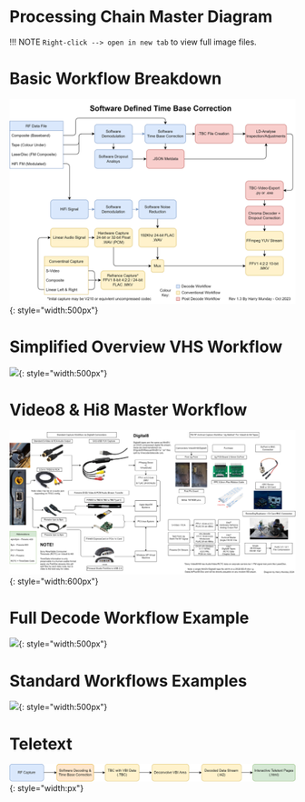# Processing Chain Master Diagram


!!! NOTE
    `Right-click --> open in new tab` to view full image files.


# Basic Workflow Breakdown


![](assets/images/graphics/VHS-Decode-Continuous-Software-TBC-Basic-Breakdown-Current.png){: style="width:500px"}


# Simplified Overview VHS Workflow


![](assets/images/graphics/VHS-Decode-Continuous-New-2023-Consumer-Workflow-16-by-9.png){: style="width:500px"}


# Video8 & Hi8 Master Workflow


![](assets/images/graphics/VHS-Decode-Continuous-New-2023-Sony-8mm-Expanded-Master.png){: style="width:600px"}


# Full Decode Workflow Example


![](assets/images/graphics/VHS-Decode-Continuous-Silm-Export-Current.png){: style="width:500px"}


# Standard Workflows Examples


![](assets/images/graphics/VHS-Decode-Continuous-Basic-Jan-2023.png){: style="width:500px"}


# Teletext 


![](assets/images/graphics/VHS-Decode-Teletext-Decode-Workflow.png){: style="width:px"}
